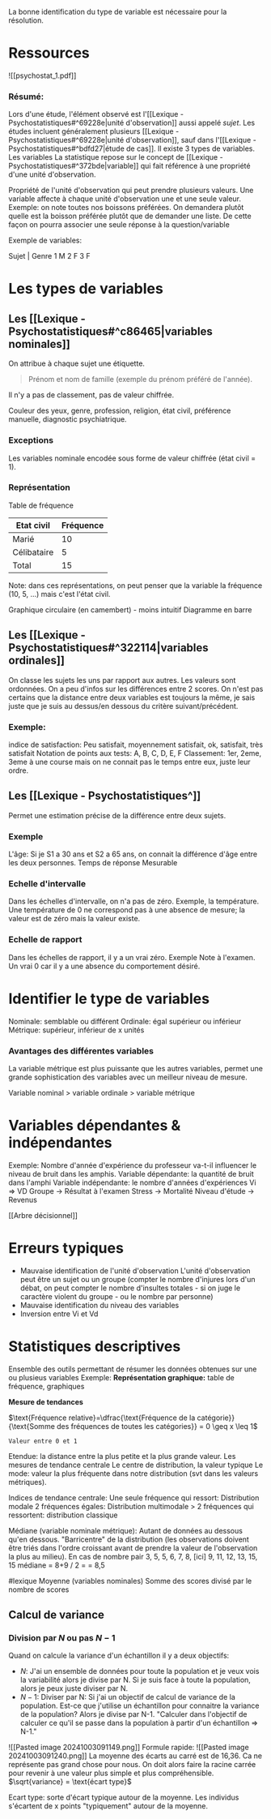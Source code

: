 La bonne identification du type de variable est nécessaire pour la résolution.

# Ressources
![[psychostat_1.pdf]]

### Résumé:
Lors d'une étude, l'élément observé est l'[[Lexique - Psychostatistiques#^69228e|unité d'observation]] aussi appelé *sujet*. Les études incluent généralement plusieurs [[Lexique - Psychostatistiques#^69228e|unité d'observation]], sauf dans l'[[Lexique - Psychostatistiques#^bdfd27|étude de cas]].
Il existe 3 types de variables. Les variables
La statistique repose sur le concept de [[Lexique - Psychostatistiques#^372bde|variable]] qui fait référence à une propriété d'une unité d'observation.

 Propriété de l'unité d'observation qui peut prendre plusieurs valeurs.
 Une variable affecte à chaque unité d'observation une et une seule valeur.
 Exemple: on note toutes nos boissons préférées. On demandera plutôt quelle est la boisson préférée plutôt que de demander une liste. De cette façon on pourra associer une seule réponse à la question/variable

Exemple de variables:

Sujet | Genre
1           M
2           F
3           F

# Les types de variables

## Les [[Lexique - Psychostatistiques#^c86465|variables nominales]]
On attribue à chaque sujet une étiquette.
> Prénom et nom de famille (exemple du prénom préféré de l'année).

Il n'y a pas de classement, pas de valeur chiffrée.

Couleur des yeux, genre, profession, religion, état civil, préférence manuelle, diagnostic psychiatrique.

### Exceptions
Les variables nominale encodée sous forme de valeur chiffrée (état civil = 1). 

### Représentation

Table de fréquence

| Etat civil  | Fréquence |
| ----------- | --------- |
| Marié       | 10        |
| Célibataire | 5         |
| Total       | 15        |
Note: dans ces représentations, on peut penser que la variable la fréquence (10, 5, ...) mais c'est l'état civil.

Graphique circulaire (en camembert) - moins intuitif
Diagramme en barre


## Les [[Lexique - Psychostatistiques#^322114|variables ordinales]]

On classe les sujets les uns par rapport aux autres. 
Les valeurs sont ordonnées.
On a peu d'infos sur les différences entre 2 scores.
On n'est pas certains que la distance entre deux variables est toujours la même, je sais juste que je suis au dessus/en dessous du critère suivant/précédent.
### Exemple: 
indice de satisfaction: 
	Peu satisfait, moyennement satisfait, ok, satisfait, très satisfait
Notation de points aux tests:
	A, B, C, D, E, F 
Classement:
	1er, 2eme, 3eme à une course mais on ne connait pas le temps entre eux, juste leur ordre.

## Les [[Lexique - Psychostatistiques^]]
Permet une estimation précise de la différence entre deux sujets.

### Exemple
L'âge:
	Si je S1 a 30 ans et S2 a 65 ans, on connait la différence d'âge entre les deux personnes.
Temps de réponse
	Mesurable

### Echelle d'intervalle
Dans les échelles d'intervalle, on n'a pas de zéro. Exemple, la température.
Une température de 0 ne correspond pas à une absence de mesure; la valeur est de zéro mais la valeur existe.
### Echelle de rapport
Dans les échelles de rapport, il y a un vrai zéro. 
Exemple
	Note à l'examen. Un vrai 0 car il y a une absence du comportement désiré.


# Identifier le type de variables
Nominale: semblable ou différent
Ordinale: égal supérieur ou inférieur
Métrique: supérieur, inférieur de x unités 

### Avantages des différentes variables
La variable métrique est plus puissante que les autres variables, permet une grande sophistication des variables avec un meilleur niveau de mesure.

Variable nominal > variable ordinale > variable métrique

# Variables dépendantes & indépendantes

Exemple:
	Nombre d'année d'expérience du professeur va-t-il influencer le niveau de bruit dans les amphis.
	Variable dépendante: la quantité de bruit dans l'amphi
	Variable indépendante: le nombre d'années d'expériences
Vi => VD
Groupe -> Résultat à l'examen
Stress -> Mortalité
Niveau d'étude -> Revenus

[[Arbre décisionnel]]


# Erreurs typiques
- Mauvaise identification de l'unité d'observation
	L'unité d'observation peut être un sujet ou un groupe (compter le nombre d'injures lors d'un débat, on peut compter le nombre d'insultes totales - si on juge le caractère violent du groupe - ou le nombre par personne)
- Mauvaise identification du niveau des variables
- Inversion entre Vi et Vd


# Statistiques descriptives 
Ensemble des outils permettant de résumer les données obtenues sur une ou plusieus variables
Exemple: 
**Représentation graphique:**
	table de fréquence, graphiques

**Mesure de tendances**


$\text{Fréquence relative}=\dfrac{\text{Fréquence de la catégorie}}{\text{Somme des fréquences de toutes les catégories}} = 0 \geq x \leq 1$

	Valeur entre 0 et 1

Etendue: la distance entre la plus petite et la plus grande valeur.
Les mesures de tendance centrale
Le centre de distribution, la valeur typique
Le mode: valeur la plus fréquente dans notre distribution (svt dans les valeurs métriques). 

Indices de tendance centrale:
Une seule fréquence qui ressort: Distribution modale
2 fréquences égales: Distribution multimodale
\> 2 fréquences qui ressortent: distribution classique

Médiane (variable nominale métrique):
	Autant de données au dessous qu'en dessous. "Barricentre" de la distribution (les observations doivent être triés dans l'ordre croissant avant de prendre la valeur de l'observation la plus au milieu). En cas de nombre pair
3, 5, 5, 6, 7, 8, [ici] 9, 11, 12, 13, 15, 15
médiane = 8+9 / 2 =  = 8,5

#lexique Moyenne (variables nominales)
	Somme des scores divisé par le nombre de scores


## Calcul de variance
### Division par $N$ ou pas $N-1$
Quand on calcule la variance d'un échantillon il y a deux objectifs:
- $N$: J'ai un ensemble de données pour toute la population et je veux vois la variabilité alors je divise par N. Si je suis face à toute la population, alors je peux juste diviser par N.
- $N-1$: Diviser par N: Si j'ai un objectif de calcul de variance de la population. Est-ce que j'utilise un échantillon pour connaitre la variance de la population? Alors je divise par N-1. "Calculer dans l'objectif de calculer ce qu'il se passe dans la population à partir d'un échantillon => N-1."

![[Pasted image 20241003091149.png]]
Formule rapide:
![[Pasted image 20241003091240.png]]
La moyenne des écarts au carré est de 16,36. Ca ne représente pas grand chose pour nous. On doit alors faire la racine carrée pour revenir à une valeur plus simple et plus compréhensible. 
$\sqrt{variance} = \text{écart type}$

Ecart type: sorte d'écart typique autour de la moyenne. Les individus s'écartent de x points "typiquement" autour de la moyenne.









